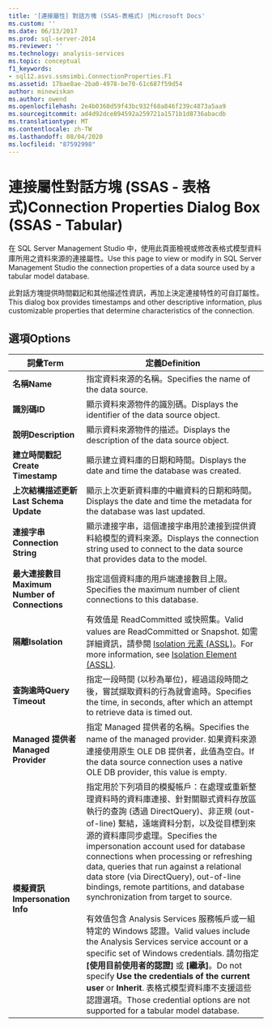 ```yaml
---
title: '[連接屬性] 對話方塊 (SSAS-表格式) |Microsoft Docs'
ms.custom: ''
ms.date: 06/13/2017
ms.prod: sql-server-2014
ms.reviewer: ''
ms.technology: analysis-services
ms.topic: conceptual
f1_keywords:
- sql12.asvs.ssmsimbi.ConnectionProperties.F1
ms.assetid: 17bae8ae-2ba0-4978-be70-61c687f59d54
author: minewiskan
ms.author: owend
ms.openlocfilehash: 2e4b0360d59f43bc932f68a846f239c4873a5aa9
ms.sourcegitcommit: ad4d92dce894592a259721a1571b1d8736abacdb
ms.translationtype: MT
ms.contentlocale: zh-TW
ms.lasthandoff: 08/04/2020
ms.locfileid: "87592998"
---
```

# <a name="connection-properties-dialog-box-ssas---tabular"></a><span data-ttu-id="c78f1-102">連接屬性對話方塊 (SSAS - 表格式)</span><span class="sxs-lookup"><span data-stu-id="c78f1-102">Connection Properties Dialog Box (SSAS - Tabular)</span></span>
  <span data-ttu-id="c78f1-103">在 SQL Server Management Studio 中，使用此頁面檢視或修改表格式模型資料庫所用之資料來源的連接屬性。</span><span class="sxs-lookup"><span data-stu-id="c78f1-103">Use this page to view or modify in SQL Server Management Studio the connection properties of a data source used by a tabular model database.</span></span>  
  
 <span data-ttu-id="c78f1-104">此對話方塊提供時間戳記和其他描述性資訊，再加上決定連接特性的可自訂屬性。</span><span class="sxs-lookup"><span data-stu-id="c78f1-104">This dialog box provides timestamps and other descriptive information, plus customizable properties that determine characteristics of the connection.</span></span>  
  
## <a name="options"></a><span data-ttu-id="c78f1-105">選項</span><span class="sxs-lookup"><span data-stu-id="c78f1-105">Options</span></span>  
  
|<span data-ttu-id="c78f1-106">詞彙</span><span class="sxs-lookup"><span data-stu-id="c78f1-106">Term</span></span>|<span data-ttu-id="c78f1-107">定義</span><span class="sxs-lookup"><span data-stu-id="c78f1-107">Definition</span></span>|  
|----------|----------------|  
|<span data-ttu-id="c78f1-108">**名稱**</span><span class="sxs-lookup"><span data-stu-id="c78f1-108">**Name**</span></span>|<span data-ttu-id="c78f1-109">指定資料來源的名稱。</span><span class="sxs-lookup"><span data-stu-id="c78f1-109">Specifies the name of the data source.</span></span>|  
|<span data-ttu-id="c78f1-110">**識別碼**</span><span class="sxs-lookup"><span data-stu-id="c78f1-110">**ID**</span></span>|<span data-ttu-id="c78f1-111">顯示資料來源物件的識別碼。</span><span class="sxs-lookup"><span data-stu-id="c78f1-111">Displays the identifier of the data source object.</span></span>|  
|<span data-ttu-id="c78f1-112">**說明**</span><span class="sxs-lookup"><span data-stu-id="c78f1-112">**Description**</span></span>|<span data-ttu-id="c78f1-113">顯示資料來源物件的描述。</span><span class="sxs-lookup"><span data-stu-id="c78f1-113">Displays the description of the data source object.</span></span>|  
|<span data-ttu-id="c78f1-114">**建立時間戳記**</span><span class="sxs-lookup"><span data-stu-id="c78f1-114">**Create Timestamp**</span></span>|<span data-ttu-id="c78f1-115">顯示建立資料庫的日期和時間。</span><span class="sxs-lookup"><span data-stu-id="c78f1-115">Displays the date and time the database was created.</span></span>|  
|<span data-ttu-id="c78f1-116">**上次結構描述更新**</span><span class="sxs-lookup"><span data-stu-id="c78f1-116">**Last Schema Update**</span></span>|<span data-ttu-id="c78f1-117">顯示上次更新資料庫的中繼資料的日期和時間。</span><span class="sxs-lookup"><span data-stu-id="c78f1-117">Displays the date and time the metadata for the database was last updated.</span></span>|  
|<span data-ttu-id="c78f1-118">**連接字串**</span><span class="sxs-lookup"><span data-stu-id="c78f1-118">**Connection String**</span></span>|<span data-ttu-id="c78f1-119">顯示連接字串，這個連接字串用於連接到提供資料給模型的資料來源。</span><span class="sxs-lookup"><span data-stu-id="c78f1-119">Displays the connection string used to connect to the data source that provides data to the model.</span></span>|  
|<span data-ttu-id="c78f1-120">**最大連接數目**</span><span class="sxs-lookup"><span data-stu-id="c78f1-120">**Maximum Number of Connections**</span></span>|<span data-ttu-id="c78f1-121">指定這個資料庫的用戶端連接數目上限。</span><span class="sxs-lookup"><span data-stu-id="c78f1-121">Specifies the maximum number of client connections to this database.</span></span>|  
|<span data-ttu-id="c78f1-122">**隔離**</span><span class="sxs-lookup"><span data-stu-id="c78f1-122">**Isolation**</span></span>|<span data-ttu-id="c78f1-123">有效值是 ReadCommitted 或快照集。</span><span class="sxs-lookup"><span data-stu-id="c78f1-123">Valid values are ReadCommitted or Snapshot.</span></span> <span data-ttu-id="c78f1-124">如需詳細資訊，請參閱 [Isolation 元素 &#40;ASSL&#41;](https://docs.microsoft.com/bi-reference/assl/properties/isolation-element-assl)。</span><span class="sxs-lookup"><span data-stu-id="c78f1-124">For more information, see [Isolation Element &#40;ASSL&#41;](https://docs.microsoft.com/bi-reference/assl/properties/isolation-element-assl).</span></span>|  
|<span data-ttu-id="c78f1-125">**查詢逾時**</span><span class="sxs-lookup"><span data-stu-id="c78f1-125">**Query Timeout**</span></span>|<span data-ttu-id="c78f1-126">指定一段時間 (以秒為單位)，經過這段時間之後，嘗試擷取資料的行為就會逾時。</span><span class="sxs-lookup"><span data-stu-id="c78f1-126">Specifies the time, in seconds, after which an attempt to retrieve data is timed out.</span></span>|  
|<span data-ttu-id="c78f1-127">**Managed 提供者**</span><span class="sxs-lookup"><span data-stu-id="c78f1-127">**Managed Provider**</span></span>|<span data-ttu-id="c78f1-128">指定 Managed 提供者的名稱。</span><span class="sxs-lookup"><span data-stu-id="c78f1-128">Specifies the name of the managed provider.</span></span> <span data-ttu-id="c78f1-129">如果資料來源連接使用原生 OLE DB 提供者，此值為空白。</span><span class="sxs-lookup"><span data-stu-id="c78f1-129">If the data source connection uses a native OLE DB provider, this value is empty.</span></span>|  
|<span data-ttu-id="c78f1-130">**模擬資訊**</span><span class="sxs-lookup"><span data-stu-id="c78f1-130">**Impersonation Info**</span></span>|<span data-ttu-id="c78f1-131">指定用於下列項目的模擬帳戶：在處理或重新整理資料時的資料庫連接、針對關聯式資料存放區執行的查詢 (透過 DirectQuery)、非正規 (out-of-line) 繫結，遠端資料分割，以及從目標到來源的資料庫同步處理。</span><span class="sxs-lookup"><span data-stu-id="c78f1-131">Specifies the impersonation account used for database connections when processing or refreshing data, queries that run against a relational data store (via DirectQuery), out-of-line bindings, remote partitions, and database synchronization from target to source.</span></span><br /><br /> <span data-ttu-id="c78f1-132">有效值包含 Analysis Services 服務帳戶或一組特定的 Windows 認證。</span><span class="sxs-lookup"><span data-stu-id="c78f1-132">Valid values include the Analysis Services service account or a specific set of Windows credentials.</span></span> <span data-ttu-id="c78f1-133">請勿指定 **[使用目前使用者的認證]** 或 **[繼承]**。</span><span class="sxs-lookup"><span data-stu-id="c78f1-133">Do not specify **Use the credentials of the current user** or **Inherit**.</span></span> <span data-ttu-id="c78f1-134">表格式模型資料庫不支援這些認證選項。</span><span class="sxs-lookup"><span data-stu-id="c78f1-134">Those credential options are not supported for a tabular model database.</span></span>|  
  
  
